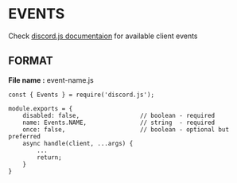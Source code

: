# EVENTS

Check [discord.js documentaion](https://discord.js.org/) for available client events

## FORMAT

**File name :** event-name.js

```
const { Events } = require('discord.js');

module.exports = {
    disabled: false,                 // boolean - required       
    name: Events.NAME,               // string  - required
    once: false,                     // boolean - optional but preferred
    async handle(client, ...args) {
        ...
        return;
    }
}
```
